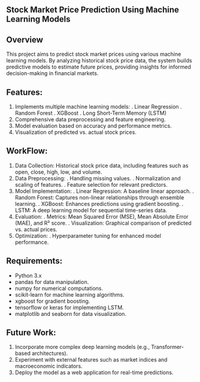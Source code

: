 ## **Stock Market Price Prediction Using Machine Learning Models**

## **Overview**
This project aims to predict stock market prices using various machine learning models. By analyzing historical stock price data, the system builds predictive models to estimate future prices, providing insights for informed decision-making in financial markets.

## **Features:**
1. Implements multiple machine learning models:
    . Linear Regression
    . Random Forest
    . XGBoost
    . Long Short-Term Memory (LSTM)
2. Comprehensive data preprocessing and feature engineering.
3. Model evaluation based on accuracy and performance metrics.
4. Visualization of predicted vs. actual stock prices.

## **WorkFlow:**
1. Data Collection: Historical stock price data, including features such as open, close, high, low, and volume.
2. Data Preprocessing:
   . Handling missing values.
   . Normalization and scaling of features.
   . Feature selection for relevant predictors.
3. Model Implementation:
   . Linear Regression: A baseline linear approach.
   . Random Forest: Captures non-linear relationships through ensemble learning.
   . XGBoost: Enhances predictions using gradient boosting.
   . LSTM: A deep learning model for sequential time-series data.
4. Evaluation:
  . Metrics: Mean Squared Error (MSE), Mean Absolute Error (MAE), and R² score.
  . Visualization: Graphical comparison of predicted vs. actual prices.
5. Optimization:
  . Hyperparameter tuning for enhanced model performance.

## Requirements:
- Python 3.x
- pandas for data manipulation.
- numpy for numerical computations.
- scikit-learn for machine learning algorithms.
- xgboost for gradient boosting.
- tensorflow or keras for implementing LSTM.
- matplotlib and seaborn for data visualization.

## **Future Work:**
1. Incorporate more complex deep learning models (e.g., Transformer-based architectures).
2. Experiment with external features such as market indices and macroeconomic indicators.
3. Deploy the model as a web application for real-time predictions.
